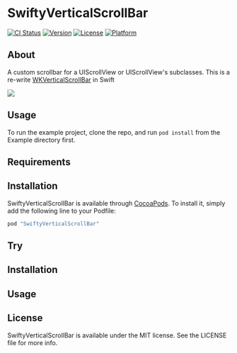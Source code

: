 # SwiftyVerticalScrollBar

[![CI Status](http://img.shields.io/travis/佐藤慎/SwiftyVerticalScrollBar.svg?style=flat)](https://travis-ci.org/佐藤慎/SwiftyVerticalScrollBar)
[![Version](https://img.shields.io/cocoapods/v/SwiftyVerticalScrollBar.svg?style=flat)](http://cocoapods.org/pods/SwiftyVerticalScrollBar)
[![License](https://img.shields.io/cocoapods/l/SwiftyVerticalScrollBar.svg?style=flat)](http://cocoapods.org/pods/SwiftyVerticalScrollBar)
[![Platform](https://img.shields.io/cocoapods/p/SwiftyVerticalScrollBar.svg?style=flat)](http://cocoapods.org/pods/SwiftyVerticalScrollBar)

## About

A custom scrollbar for a UIScrollView or UIScrollView's subclasses. This is a re-write [WKVerticalScrollBar](https://github.com/litl/WKVerticalScrollBar) in Swift

![](https://raw.githubusercontent.com/satoshin2071/SwiftyVerticalScrollBar/master/ss.gif)

## Usage

To run the example project, clone the repo, and run `pod install` from the Example directory first.

## Requirements

## Installation

SwiftyVerticalScrollBar is available through [CocoaPods](http://cocoapods.org). To install
it, simply add the following line to your Podfile:

```ruby
pod "SwiftyVerticalScrollBar"
```



## Try

## Installation

## Usage

## License

SwiftyVerticalScrollBar is available under the MIT license. See the LICENSE file for more info.
